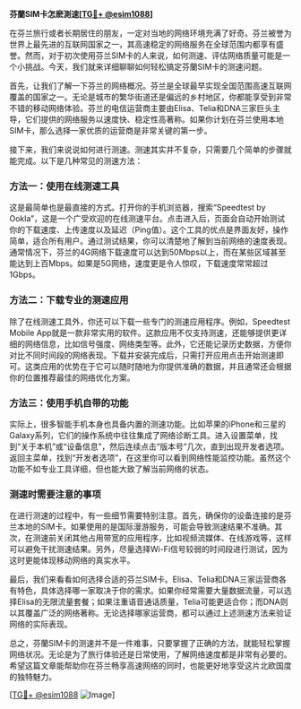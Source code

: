 **芬蘭SIM卡怎麽測速[[TG💪+ @esim1088](https://t.me/s/esim1088)]**

在芬兰旅行或者长期居住的朋友，一定对当地的网络环境充满了好奇。芬兰被誉为世界上最先进的互联网国家之一，其高速稳定的网络服务在全球范围内都享有盛誉。然而，对于初次使用芬兰SIM卡的人来说，如何测速、评估网络质量可能是一个小挑战。今天，我们就来详细聊聊如何轻松搞定芬蘭SIM卡的测速问题。

首先，让我们了解一下芬兰的网络概况。芬兰是全球最早实现全国范围高速互联网覆盖的国家之一。无论是城市的繁华街道还是偏远的乡村地区，你都能享受到非常不错的移动网络体验。芬兰的电信运营商主要由Elisa、Telia和DNA三家巨头主导，它们提供的网络服务以速度快、稳定性高著称。如果你计划在芬兰使用本地SIM卡，那么选择一家优质的运营商是非常关键的第一步。

接下来，我们来说说如何进行测速。测速其实并不复杂，只需要几个简单的步骤就能完成。以下是几种常见的测速方法：

### 方法一：使用在线测速工具

这是最简单也是最直接的方式。打开你的手机浏览器，搜索“Speedtest by Ookla”，这是一个广受欢迎的在线测速平台。点击进入后，页面会自动开始测试你的下载速度、上传速度以及延迟（Ping值）。这个工具的优点是界面友好，操作简单，适合所有用户。通过测试结果，你可以清楚地了解到当前网络的速度表现。通常情况下，芬兰的4G网络下载速度可以达到50Mbps以上，而在某些区域甚至能达到上百Mbps。如果是5G网络，速度更是令人惊叹，下载速度常常超过1Gbps。

### 方法二：下载专业的测速应用

除了在线测速工具外，你还可以下载一些专门的测速应用程序。例如，Speedtest Mobile App就是一款非常实用的软件。这款应用不仅支持测速，还能够提供更详细的网络信息，比如信号强度、网络类型等。此外，它还能记录历史数据，方便你对比不同时间段的网络表现。下载并安装完成后，只需打开应用点击开始测速即可。这类应用的优势在于它可以随时随地为你提供准确的数据，并且通常还会根据你的位置推荐最佳的网络优化方案。

### 方法三：使用手机自带的功能

实际上，很多智能手机本身也具备内置的测速功能。比如苹果的iPhone和三星的Galaxy系列，它们的操作系统中往往集成了网络诊断工具。进入设置菜单，找到“关于本机”或“设备信息”，然后连续点击“版本号”几次，直到出现开发者选项。返回主菜单，找到“开发者选项”，在这里你可以看到网络性能监控功能。虽然这个功能不如专业工具详细，但也能大致了解当前网络的状态。

### 测速时需要注意的事项

在进行测速的过程中，有一些细节需要特别注意。首先，确保你的设备连接的是芬兰本地的SIM卡。如果使用的是国际漫游服务，可能会导致测速结果不准确。其次，在测速前关闭其他占用带宽的应用程序，比如视频流媒体、在线游戏等，这样可以避免干扰测速结果。另外，尽量选择Wi-Fi信号较弱的时间段进行测试，因为这时更能体现移动网络的真实水平。

最后，我们来看看如何选择合适的芬兰SIM卡。Elisa、Telia和DNA三家运营商各有特色，具体选择哪一家取决于你的需求。如果你经常需要大量数据流量，可以选择Elisa的无限流量套餐；如果注重语音通话质量，Telia可能更适合你；而DNA则以其覆盖广泛的网络著称。无论选择哪家运营商，都可以通过上述测速方法来验证网络的实际表现。

总之，芬蘭SIM卡的测速并不是一件难事，只要掌握了正确的方法，就能轻松掌握网络状况。无论是为了旅行体验还是日常使用，了解网络速度都是非常有必要的。希望这篇文章能帮助你在芬兰畅享高速网络的同时，也能更好地享受这片北欧国度的独特魅力。

[[TG💪+ @esim1088](https://t.me/s/esim1088) ![Image](https://i.postimg.cc/4NQfJmqS/Snipaste-2025-05-13-00-14-12.png)]